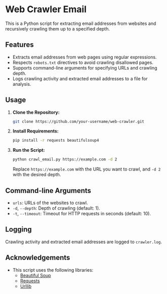 # Web Crawler Email

This is a Python script for extracting email addresses from websites and recursively crawling them up to a specified depth.

## Features

- Extracts email addresses from web pages using regular expressions.
- Respects `robots.txt` directives to avoid crawling disallowed pages.
- Supports command-line arguments for specifying URLs and crawling depth.
- Logs crawling activity and extracted email addresses to a file for analysis.

## Usage

1. **Clone the Repository:**
    ```bash
    git clone https://github.com/your-username/web-crawler.git
    ```

2. **Install Requirements:**
    ```bash
    pip install -r requests beautifulsoup4
    ```

3. **Run the Script:**
    ```bash
    python crawl_email.py https://example.com -d 2
    ```
    Replace `https://example.com` with the URL you want to crawl, and `-d 2` with the desired depth.

## Command-line Arguments

- `urls`: URLs of the websites to crawl.
- `-d`, `--depth`: Depth of crawling (default: 1).
- `-t`, `--timeout`: Timeout for HTTP requests in seconds (default: 10).

## Logging

Crawling activity and extracted email addresses are logged to `crawler.log`.

## Acknowledgements

- This script uses the following libraries:
    - [Beautiful Soup](https://www.crummy.com/software/BeautifulSoup/)
    - [Requests](https://docs.python-requests.org/en/latest/)
    - [Urllib](https://docs.python.org/3/library/urllib.html)

